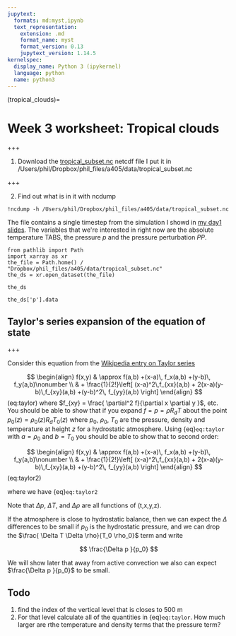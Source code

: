 ```yaml
---
jupytext:
  formats: md:myst,ipynb
  text_representation:
    extension: .md
    format_name: myst
    format_version: 0.13
    jupytext_version: 1.14.5
kernelspec:
  display_name: Python 3 (ipykernel)
  language: python
  name: python3
---
```


(tropical_clouds)=
# Week 3 worksheet: Tropical clouds

+++

1. Download the [tropical_subset.nc](https://www.dropbox.com/scl/fi/dfj80s9q920ljni5aakfc/tropical_subset.nc?rlkey=2fc2wr2yb70e4i6l9c7gwcyj3&dl=0) netcdf file
   I put it in /Users/phil/Dropbox/phil_files/a405/data/tropical_subset.nc

+++

2. Find out what is in it with ncdump

```{code-cell} ipython3
!ncdump -h /Users/phil/Dropbox/phil_files/a405/data/tropical_subset.nc
```

The file contains a single timestep from the simulation I showd in [my day1 slides](https://phaustin.github.io/talks/cloud_talk.html).  The variables that we're interested in
right now are the absolute temperature TABS, the pressure $p$ and the pressure perturbation $PP$.

```{code-cell} ipython3
from pathlib import Path
import xarray as xr
the_file = Path.home() / "Dropbox/phil_files/a405/data/tropical_subset.nc"
the_ds = xr.open_dataset(the_file)
```

```{code-cell} ipython3
the_ds
```

```{code-cell} ipython3
the_ds['p'].data
```

## Taylor's series expansion of the equation of state

+++

Consider this equation from the
[Wikipedia entry on Taylor series](http://en.wikipedia.org/wiki/Taylor_series)

$$
\begin{align}
f(x,y) & \approx f(a,b) +(x-a)\, f_x(a,b) +(y-b)\, f_y(a,b)\nonumber \\
&  + \frac{1}{2!}\left[ (x-a)^2\,f_{xx}(a,b) + 2(x-a)(y-b)\,f_{xy}(a,b) +(y-b)^2\, f_{yy}(a,b) \right]
\end{align}
$$ (eq:taylor)
where $f_{xy} = \frac{ \partial^2 f}{\partial x \partial y }$, etc. You should be able to show
that if you expand $f=p=\rho R_d T$ about the point 
$p_0(z) = \rho_0(z) R_d T_0(z)$ where $p_0,\ \rho_0,\ T_0$ are the pressure,
density and temperature at height $z$ for a hydrostatic atmosphere.  Using {eq}`eq:taylor` with $a=\rho_0$ and $b=T_0$ you should be able to show that
to second order: 


$$
\begin{align}
f(x,y) & \approx f(a,b) +(x-a)\, f_x(a,b) +(y-b)\, f_y(a,b)\nonumber \\
&  + \frac{1}{2!}\left[ (x-a)^2\,f_{xx}(a,b) + 2(x-a)(y-b)\,f_{xy}(a,b) +(y-b)^2\, f_{yy}(a,b) \right]
\end{align}
$$ (eq:taylor2)

where we have {eq}`eq:taylor2`

Note that $\Delta p$, $\Delta T$, and $\Delta \rho$ are all functions of
(t,x,y,z).

If the atmosphere is close to hydrostatic balance, then we can expect the $\Delta$ differences to be small if $p_0$ is the hydrostatic pressure, and we can drop the
$\frac{ \Delta T \Delta \rho}{T_0 \rho_0}$ term and write

$$
\frac{\Delta p }{p_0}
$$

We will show later that away from active convection we also can expect $\frac{\Delta p }{p_0}$ to be small.



## Todo


1.  find the index of the vertical level that is closes to 500 m
2.   For that level calculate all of the quantities in {eq}`eq:taylor`.  How much larger are rthe temperature and density terms that the pressure term?

```{code-cell} ipython3

```
